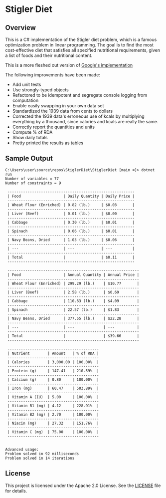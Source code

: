 # Stigler Diet

## Overview

This is a C# implementation of the Stigler diet problem, which is a famous optimization problem in linear programming. The goal is to find the most cost-effective diet that satisfies all specified nutritional requirements, given a list of foods and their nutritional content.

This is a more fleshed out version of [Google's implementation](https://developers.google.com/optimization/lp/stigler_diet)

The following improvements have been made:

- Add unit tests
- Use strongly-typed objects
- Refactored to be idempotent and segregate console logging from computation
- Enable easily swapping in your own data set
- Standardized the 1939 data from cents to dollars
- Corrected the 1939 data's erroneous use of kcals by multiplying everything by a thousand, since calories and kcals are really the same.
- Correctly report the quantities and units
- Compute % of RDA
- Show daily totals
- Pretty printed the results as tables

## Sample Output

```console
C:\Users\user\source\repos\StiglerDiet\StiglerDiet [main ≡]> dotnet run 
Number of variables = 77
Number of constraints = 9

 --------------------------------------------------------- 
 | Food                   | Daily Quantity | Daily Price |
 --------------------------------------------------------- 
 | Wheat Flour (Enriched) | 0.82 (lb.)     | $0.03       |
 --------------------------------------------------------- 
 | Liver (Beef)           | 0.01 (lb.)     | $0.00       |
 --------------------------------------------------------- 
 | Cabbage                | 0.30 (lb.)     | $0.01       |
 --------------------------------------------------------- 
 | Spinach                | 0.06 (lb.)     | $0.01       |
 ---------------------------------------------------------
 | Navy Beans, Dried      | 1.03 (lb.)     | $0.06       |
 ---------------------------------------------------------
 | ---                    | ---            | ---         |
 ---------------------------------------------------------
 | Total                  |                | $0.11       |
 ---------------------------------------------------------

 -----------------------------------------------------------
 | Food                   | Annual Quantity | Annual Price |
 -----------------------------------------------------------
 | Wheat Flour (Enriched) | 299.29 (lb.)    | $10.77       |
 -----------------------------------------------------------
 | Liver (Beef)           | 2.58 (lb.)      | $0.69        |
 -----------------------------------------------------------
 | Cabbage                | 110.63 (lb.)    | $4.09        |
 -----------------------------------------------------------
 | Spinach                | 22.57 (lb.)     | $1.83        |
 -----------------------------------------------------------
 | Navy Beans, Dried      | 377.55 (lb.)    | $22.28       |
 -----------------------------------------------------------
 | ---                    | ---             | ---          |
 -----------------------------------------------------------
 | Total                  |                 | $39.66       |
 -----------------------------------------------------------

 -----------------------------------------
 | Nutrient        | Amount   | % of RDA |
 -----------------------------------------
 | Calories        | 3,000.00 | 100.00%  |
 -----------------------------------------
 | Protein (g)     | 147.41   | 210.59%  |
 -----------------------------------------
 | Calcium (g)     | 0.80     | 100.00%  |
 -----------------------------------------
 | Iron (mg)       | 60.47    | 503.89%  |
 -----------------------------------------
 | Vitamin A (IU)  | 5.00     | 100.00%  |
 -----------------------------------------
 | Vitamin B1 (mg) | 4.12     | 228.91%  |
 -----------------------------------------
 | Vitamin B2 (mg) | 2.70     | 100.00%  |
 -----------------------------------------
 | Niacin (mg)     | 27.32    | 151.76%  |
 -----------------------------------------
 | Vitamin C (mg)  | 75.00    | 100.00%  |
 -----------------------------------------


Advanced usage:
Problem solved in 92 milliseconds
Problem solved in 14 iterations
```

## License

This project is licensed under the Apache 2.0 License. See the [LICENSE](LICENSE) file for details.
